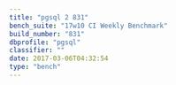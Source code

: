 ```yaml
---
title: "pgsql 2 831"
bench_suite: "17w10 CI Weekly Benchmark"
build_number: "831"
dbprofile: "pgsql"
classifier: ""
date: 2017-03-06T04:32:54
type: "bench"
---
```


